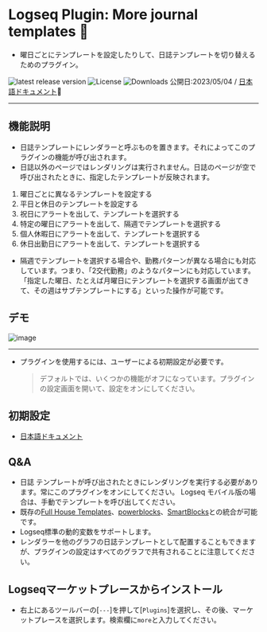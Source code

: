 # Logseq Plugin: More journal templates 🛌

- 曜日ごとにテンプレートを設定したりして、日誌テンプレートを切り替えるためのプラグイン。

[](https://github.com/YU000jp/logseq-plugin-weekdays-and-weekends/releases)![latest release version](https://img.shields.io/github/v/release/YU000jp/logseq-plugin-weekdays-and-weekends) [](https://github.com/YU000jp/logseq-plugin-weekdays-and-weekends/LICENSE)![License](https://img.shields.io/github/license/YU000jp/logseq-plugin-weekdays-and-weekends?color=blue) [](https://github.com/YU000jp/logseq-plugin-weekdays-and-weekends/releases)![Downloads](https://img.shields.io/github/downloads/YU000jp/logseq-plugin-weekdays-and-weekends/total.svg)
 公開日:2023/05/04 /
 [日本語ドキュメント](https://github.com/YU000jp/logseq-plugin-weekdays-and-weekends/wiki/%E6%97%A5%E6%9C%AC%E8%AA%9E%E3%83%89%E3%82%AD%E3%83%A5%E3%83%A1%E3%83%B3%E3%83%88)📝

---

## 機能説明

- 日誌テンプレートにレンダラーと呼ぶものを置きます。それによってこのプラグインの機能が呼び出されます。
- 日誌以外のページではレンダリングは実行されません。日誌のページが空で呼び出されたときに、指定したテンプレートが反映されます。

1. 曜日ごとに異なるテンプレートを設定する
1. 平日と休日のテンプレートを設定する
1. 祝日にアラートを出して、テンプレートを選択する
1. 特定の曜日にアラートを出して、隔週でテンプレートを選択する
1. 個人休暇日にアラートを出して、テンプレートを選択する
1. 休日出勤日にアラートを出して、テンプレートを選択する

- 隔週でテンプレートを選択する場合や、勤務パターンが異なる場合にも対応しています。つまり、「2交代勤務」のようなパターンにも対応しています。「指定した曜日、たとえば月曜日にテンプレートを選択する画面が出てきて、その週はサブテンプレートにする」といった操作が可能です。

## デモ

![image](https://user-images.githubusercontent.com/111847207/235460001-a731d9eb-8b45-4c55-8789-d73e24bb655a.gif)

---

- プラグインを使用するには、ユーザーによる初期設定が必要です。
  > デフォルトでは、いくつかの機能がオフになっています。プラグインの設定画面を開いて、設定をオンにしてください。

## 初期設定

- [日本語ドキュメント](https://github.com/YU000jp/logseq-plugin-weekdays-and-weekends/wiki/%E6%97%A5%E6%9C%AC%E8%AA%9E%E3%83%89%E3%82%AD%E3%83%A5%E3%83%A1%E3%83%B3%E3%83%88)

## Q&A

- 日誌 テンプレートが呼び出されたときにレンダリングを実行する必要があります。常にこのプラグインをオンにしてください。 Logseq モバイル版の場合は、手動でテンプレートを呼び出してください。
- 既存の[Full House Templates](https://github.com/stdword/logseq13-full-house-plugin)、[powerblocks](https://github.com/hkgnp/logseq-powerblocks-plugin)、[SmartBlocks](https://github.com/sawhney17/logseq-smartblocks)との統合が可能です。
- Logseq標準の動的変数をサポートします。
- レンダラーを他のグラフの日誌テンプレートとして配置することもできますが、プラグインの設定はすべてのグラフで共有されることに注意してください。

## Logseqマーケットプレースからインストール

- 右上にあるツールバーの[`---`]を押して[`Plugins`]を選択し、その後、マーケットプレースを選択します。検索欄に`more`と入力してください。
